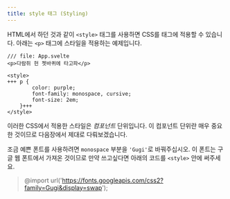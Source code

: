 ```yaml
---
title: style 태그 (Styling)
---
```


HTML에서 하던 것과 같이 `<style>` 태그를 사용하면 CSS를 태그에 적용할 수 있습니다. 아래는 `<p>` 태그에 스타일을 적용하는 예제입니다.

```svelte
/// file: App.svelte
<p>다람쥐 헌 쳇바퀴에 타고파</p>

<style>
+++	p {
		color: purple;
		font-family: monospace, cursive;
		font-size: 2em;
	}+++
</style>
```

이러한 CSS에서 적용한 스타일은 *컴포넌트* 단위입니다. 이 컴포넌트 단위란 매우 중요한 것이므로 다음장에서 제대로 다뤄보겠습니다.

조금 예쁜 폰트를 사용하려면 `monospace` 부분을 `'Gugi'`로 바꿔주십시오. 이 폰트는 구글 웹 폰트에서 가져온 것이므로 만약 쓰고싶다면 아래의 코드를 `<style>` 안에 써주세요.

> @import url('https://fonts.googleapis.com/css2?family=Gugi&display=swap');